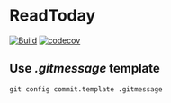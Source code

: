 # ReadToday

[![Build](https://github.com/javierorbe/readtoday/actions/workflows/build.yml/badge.svg)](https://github.com/javierorbe/readtoday/actions/workflows/build.yml)
[![codecov](https://codecov.io/gh/javierorbe/readtoday/branch/master/graph/badge.svg?token=W4O6MOXZZO)](https://codecov.io/gh/javierorbe/readtoday)

## Use *.gitmessage* template

```shell
git config commit.template .gitmessage
```

